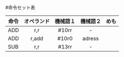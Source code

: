 #命令セット表
  
|命令 |オペランド  | 機械語１|機械語２|めも|
| --------------- |:---------------:|:---------:|:-----------:| ------- |
|ADD  |r,r  | #10rr|-||
|ADD  |r,add  | #10r0|adress||
|SUB  |r,r  | #13rr|-||
